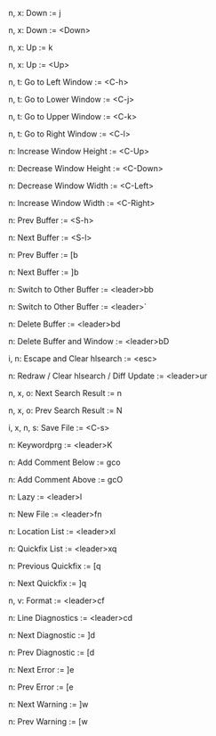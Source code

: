 n, x: Down  :=  j
<!--SR:!2024-11-14,49,309-->
n, x: Down  := \<Down>
<!--SR:!2024-11-12,39,309-->
n, x: Up  :=  k
<!--SR:!2024-10-25,47,309-->
n, x: Up  := \<Up>
<!--SR:!2024-10-09,22,289-->
n, t: Go to Left Window  := \<C-h>
<!--SR:!2024-09-25,12,289-->
n, t: Go to Lower Window  := \<C-j>
<!--SR:!2024-09-23,10,289-->
n, t: Go to Upper Window  := \<C-k>
<!--SR:!2024-09-23,10,289-->
n, t: Go to Right Window  := \<C-l>
<!--SR:!2024-09-24,13,287-->
n: Increase Window Height  := \<C-Up>
<!--SR:!2024-09-27,14,290-->
n: Decrease Window Height  := \<C-Down>
<!--SR:!2024-10-07,20,270-->
n: Decrease Window Width  := \<C-Left>
<!--SR:!2024-09-24,11,289-->
n: Increase Window Width  := \<C-Right>
<!--SR:!2024-09-24,11,289-->
n: Prev Buffer  := \<S-h>
<!--SR:!2024-09-21,4,170-->
n: Next Buffer  := \<S-l>
<!--SR:!2024-09-23,3,229-->
n: Prev Buffer  :=  [b
<!--SR:!2024-10-22,33,287-->
n: Next Buffer  :=  ]b
<!--SR:!2024-10-31,37,309-->
n: Switch to Other Buffer  := \<leader>bb
<!--SR:!2024-09-23,10,270-->
n: Switch to Other Buffer  := \<leader>`
<!--SR:!2024-09-21,1,149-->
n: Delete Buffer  := \<leader>bd
<!--SR:!2024-09-21,8,269-->
n: Delete Buffer and Window  := \<leader>bD
<!--SR:!2024-09-22,9,269-->
i, n: Escape and Clear hlsearch  := \<esc>
<!--SR:!2024-09-25,12,270-->
n: Redraw / Clear hlsearch / Diff Update  := \<leader>ur
<!--SR:!2024-09-28,9,229-->
n, x, o: Next Search Result  :=  n
<!--SR:!2024-10-29,51,308-->
n, x, o: Prev Search Result  :=  N
<!--SR:!2024-11-11,47,309-->
i, x, n, s: Save File  := \<C-s>
<!--SR:!2024-10-07,21,287-->
n: Keywordprg  := \<leader>K
<!--SR:!2024-09-23,7,229-->
n: Add Comment Below  :=  gco
<!--SR:!2024-11-15,50,309-->
n: Add Comment Above  :=  gcO
<!--SR:!2024-11-10,46,309-->
n: Lazy  := \<leader>l
<!--SR:!2024-09-22,9,269-->
n: New File  := \<leader>fn
<!--SR:!2024-09-24,8,229-->
n: Location List  := \<leader>xl
<!--SR:!2024-09-26,11,246-->
n: Quickfix List  := \<leader>xq
<!--SR:!2024-09-22,2,189-->
n: Previous Quickfix  :=  [q
<!--SR:!2024-11-01,38,309-->
n: Next Quickfix  :=  ]q
<!--SR:!2024-11-06,43,309-->
n, v: Format  := \<leader>cf
<!--SR:!2024-11-08,35,249-->
n: Line Diagnostics  := \<leader>cd
<!--SR:!2024-09-21,4,189-->
n: Next Diagnostic  :=  ]d
<!--SR:!2024-10-29,35,309-->
n: Prev Diagnostic  :=  [d
<!--SR:!2024-11-13,48,309-->
n: Next Error  :=  ]e
<!--SR:!2024-10-12,22,249-->
n: Prev Error  :=  [e
<!--SR:!2024-11-16,51,309-->
n: Next Warning  :=  ]w
<!--SR:!2024-10-21,32,287-->
n: Prev Warning  :=  [w
<!--SR:!2024-11-02,39,307-->
